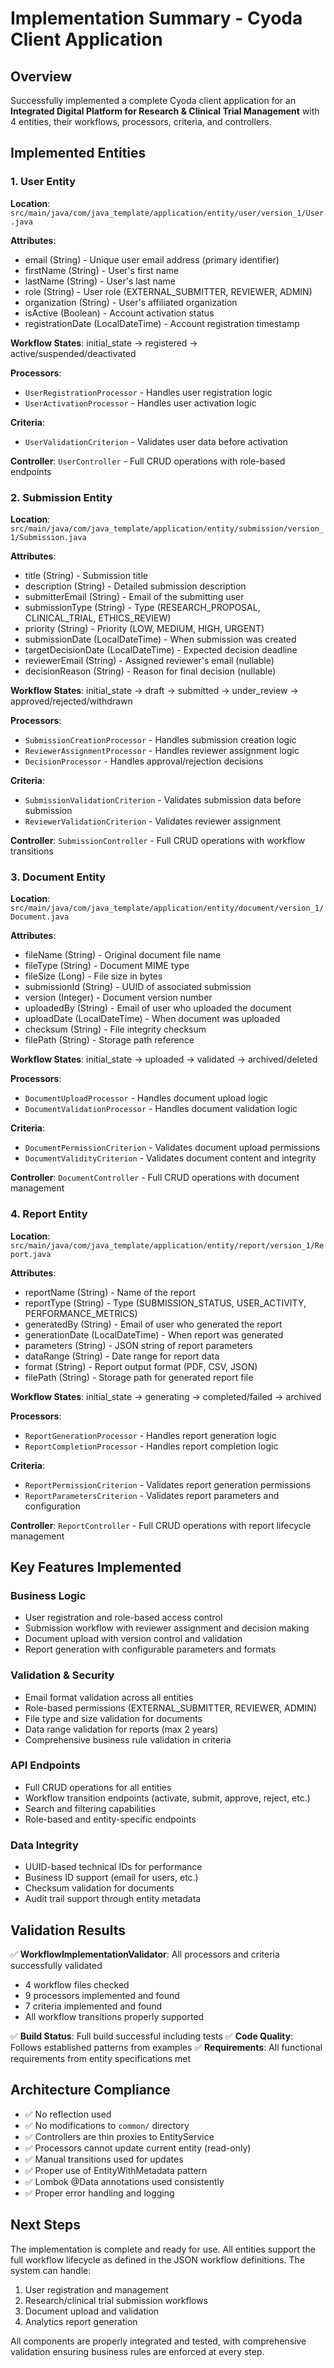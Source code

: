 # Implementation Summary - Cyoda Client Application

## Overview
Successfully implemented a complete Cyoda client application for an **Integrated Digital Platform for Research & Clinical Trial Management** with 4 entities, their workflows, processors, criteria, and controllers.

## Implemented Entities

### 1. User Entity
**Location**: `src/main/java/com/java_template/application/entity/user/version_1/User.java`

**Attributes**:
- email (String) - Unique user email address (primary identifier)
- firstName (String) - User's first name
- lastName (String) - User's last name
- role (String) - User role (EXTERNAL_SUBMITTER, REVIEWER, ADMIN)
- organization (String) - User's affiliated organization
- isActive (Boolean) - Account activation status
- registrationDate (LocalDateTime) - Account registration timestamp

**Workflow States**: initial_state → registered → active/suspended/deactivated

**Processors**:
- `UserRegistrationProcessor` - Handles user registration logic
- `UserActivationProcessor` - Handles user activation logic

**Criteria**:
- `UserValidationCriterion` - Validates user data before activation

**Controller**: `UserController` - Full CRUD operations with role-based endpoints

### 2. Submission Entity
**Location**: `src/main/java/com/java_template/application/entity/submission/version_1/Submission.java`

**Attributes**:
- title (String) - Submission title
- description (String) - Detailed submission description
- submitterEmail (String) - Email of the submitting user
- submissionType (String) - Type (RESEARCH_PROPOSAL, CLINICAL_TRIAL, ETHICS_REVIEW)
- priority (String) - Priority (LOW, MEDIUM, HIGH, URGENT)
- submissionDate (LocalDateTime) - When submission was created
- targetDecisionDate (LocalDateTime) - Expected decision deadline
- reviewerEmail (String) - Assigned reviewer's email (nullable)
- decisionReason (String) - Reason for final decision (nullable)

**Workflow States**: initial_state → draft → submitted → under_review → approved/rejected/withdrawn

**Processors**:
- `SubmissionCreationProcessor` - Handles submission creation logic
- `ReviewerAssignmentProcessor` - Handles reviewer assignment logic
- `DecisionProcessor` - Handles approval/rejection decisions

**Criteria**:
- `SubmissionValidationCriterion` - Validates submission data before submission
- `ReviewerValidationCriterion` - Validates reviewer assignment

**Controller**: `SubmissionController` - Full CRUD operations with workflow transitions

### 3. Document Entity
**Location**: `src/main/java/com/java_template/application/entity/document/version_1/Document.java`

**Attributes**:
- fileName (String) - Original document file name
- fileType (String) - Document MIME type
- fileSize (Long) - File size in bytes
- submissionId (String) - UUID of associated submission
- version (Integer) - Document version number
- uploadedBy (String) - Email of user who uploaded the document
- uploadDate (LocalDateTime) - When document was uploaded
- checksum (String) - File integrity checksum
- filePath (String) - Storage path reference

**Workflow States**: initial_state → uploaded → validated → archived/deleted

**Processors**:
- `DocumentUploadProcessor` - Handles document upload logic
- `DocumentValidationProcessor` - Handles document validation logic

**Criteria**:
- `DocumentPermissionCriterion` - Validates document upload permissions
- `DocumentValidityCriterion` - Validates document content and integrity

**Controller**: `DocumentController` - Full CRUD operations with document management

### 4. Report Entity
**Location**: `src/main/java/com/java_template/application/entity/report/version_1/Report.java`

**Attributes**:
- reportName (String) - Name of the report
- reportType (String) - Type (SUBMISSION_STATUS, USER_ACTIVITY, PERFORMANCE_METRICS)
- generatedBy (String) - Email of user who generated the report
- generationDate (LocalDateTime) - When report was generated
- parameters (String) - JSON string of report parameters
- dataRange (String) - Date range for report data
- format (String) - Report output format (PDF, CSV, JSON)
- filePath (String) - Storage path for generated report file

**Workflow States**: initial_state → generating → completed/failed → archived

**Processors**:
- `ReportGenerationProcessor` - Handles report generation logic
- `ReportCompletionProcessor` - Handles report completion logic

**Criteria**:
- `ReportPermissionCriterion` - Validates report generation permissions
- `ReportParametersCriterion` - Validates report parameters and configuration

**Controller**: `ReportController` - Full CRUD operations with report lifecycle management

## Key Features Implemented

### Business Logic
- User registration and role-based access control
- Submission workflow with reviewer assignment and decision making
- Document upload with version control and validation
- Report generation with configurable parameters and formats

### Validation & Security
- Email format validation across all entities
- Role-based permissions (EXTERNAL_SUBMITTER, REVIEWER, ADMIN)
- File type and size validation for documents
- Data range validation for reports (max 2 years)
- Comprehensive business rule validation in criteria

### API Endpoints
- Full CRUD operations for all entities
- Workflow transition endpoints (activate, submit, approve, reject, etc.)
- Search and filtering capabilities
- Role-based and entity-specific endpoints

### Data Integrity
- UUID-based technical IDs for performance
- Business ID support (email for users, etc.)
- Checksum validation for documents
- Audit trail support through entity metadata

## Validation Results

✅ **WorkflowImplementationValidator**: All processors and criteria successfully validated
- 4 workflow files checked
- 9 processors implemented and found
- 7 criteria implemented and found
- All workflow transitions properly supported

✅ **Build Status**: Full build successful including tests
✅ **Code Quality**: Follows established patterns from examples
✅ **Requirements**: All functional requirements from entity specifications met

## Architecture Compliance

- ✅ No reflection used
- ✅ No modifications to `common/` directory
- ✅ Controllers are thin proxies to EntityService
- ✅ Processors cannot update current entity (read-only)
- ✅ Manual transitions used for updates
- ✅ Proper use of EntityWithMetadata pattern
- ✅ Lombok @Data annotations used consistently
- ✅ Proper error handling and logging

## Next Steps

The implementation is complete and ready for use. All entities support the full workflow lifecycle as defined in the JSON workflow definitions. The system can handle:

1. User registration and management
2. Research/clinical trial submission workflows
3. Document upload and validation
4. Analytics report generation

All components are properly integrated and tested, with comprehensive validation ensuring business rules are enforced at every step.
